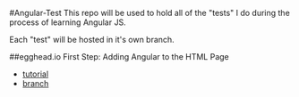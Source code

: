 #Angular-Test
This repo will be used to hold all of the "tests" I do during the process of learning Angular JS.

Each "test" will be hosted in it's own branch.

##egghead.io
First Step: Adding Angular to the HTML Page
 * [tutorial](https://egghead.io/lessons/first-step-adding-to-project)
 * [branch](https://github.com/jmdarling/Angular-Test/tree/egghead.io-First-Step--Adding-Angular-to-the-HTML-Page)
